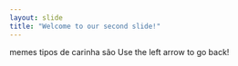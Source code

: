 ```yaml
---
layout: slide
title: "Welcome to our second slide!"
---
```

memes tipos de carinha são
Use the left arrow to go back!
